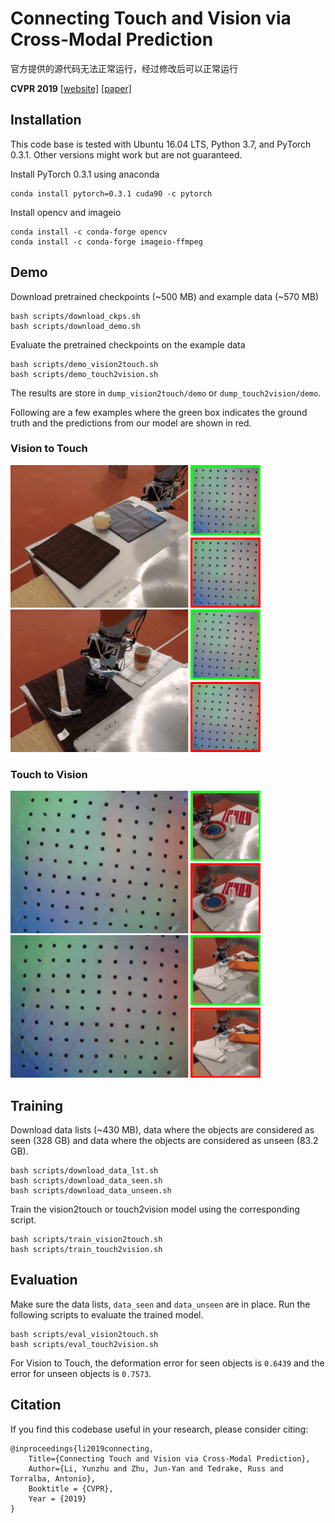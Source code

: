# Connecting Touch and Vision via Cross-Modal Prediction

官方提供的源代码无法正常运行，经过修改后可以正常运行

**CVPR 2019**
[[website]](http://visgel.csail.mit.edu/) [[paper]](http://visgel.csail.mit.edu/visgel-paper.pdf)

## Installation

This code base is tested with Ubuntu 16.04 LTS, Python 3.7, and PyTorch 0.3.1. Other versions might work but are not guaranteed.

Install PyTorch 0.3.1 using anaconda

    conda install pytorch=0.3.1 cuda90 -c pytorch

Install opencv and imageio

    conda install -c conda-forge opencv
    conda install -c conda-forge imageio-ffmpeg


## Demo

Download pretrained checkpoints (~500 MB) and example data (~570 MB)

    bash scripts/download_ckps.sh
    bash scripts/download_demo.sh

Evaluate the pretrained checkpoints on the example data

    bash scripts/demo_vision2touch.sh
    bash scripts/demo_touch2vision.sh

The results are store in `dump_vision2touch/demo` or `dump_touch2vision/demo`.

Following are a few examples where the green box indicates the ground truth and the predictions from our model are shown in red.

### Vision to Touch

![](imgs/vision2touch_0.gif) &nbsp;&nbsp; ![](imgs/vision2touch_1.gif)

### Touch to Vision

![](imgs/touch2vision_0.gif) &nbsp;&nbsp; ![](imgs/touch2vision_1.gif)


## Training

Download data lists (~430 MB), data where the objects are considered as seen (328 GB) and data where the objects are considered as unseen (83.2 GB).

    bash scripts/download_data_lst.sh
    bash scripts/download_data_seen.sh
    bash scripts/download_data_unseen.sh

Train the vision2touch or touch2vision model using the corresponding script.

    bash scripts/train_vision2touch.sh
    bash scripts/train_touch2vision.sh


## Evaluation

Make sure the data lists, `data_seen` and `data_unseen` are in place. Run the following scripts to evaluate the trained model.

    bash scripts/eval_vision2touch.sh
    bash scripts/eval_touch2vision.sh

For Vision to Touch, the deformation error for seen objects is `0.6439` and the error for unseen objects is `0.7573`.


## Citation

If you find this codebase useful in your research, please consider citing:

    @inproceedings{li2019connecting,
        Title={Connecting Touch and Vision via Cross-Modal Prediction},
        Author={Li, Yunzhu and Zhu, Jun-Yan and Tedrake, Russ and Torralba, Antonio},
        Booktitle = {CVPR},
        Year = {2019}
    }
